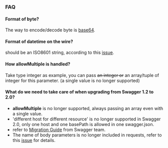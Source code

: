 ### FAQ

#### Format of byte?

The way to encode/decode byte is [base64](https://github.com/wordnik/swagger-spec/issues/50).

#### Format of datetime on the wire?

should be an ISO8601 string, according to this [issue](https://github.com/wordnik/swagger-spec/issues/95).


#### How **allowMultiple** is handled?

Take type integer as example, you can pass ~~an integer or~~ an array/tuple of integer for this parameter. (a single value is no longer supported)

#### What do we need to take care of when upgrading from Swagger 1.2 to 2.0?

 - **allowMultiple** is no longer supported, always passing an array even with a single value.
 - 'different host for different resource' is no longer supported in Swagger 2.0, only one host and one basePath is allowed in one swagger.json.
 - refer to [Migration Guide](https://github.com/swagger-api/swagger-spec/wiki/Swagger-1.2-to-2.0-Migration-Guide) from Swagger team.
 - The name of body parameters is no longer included in requests, refer to this [issue](https://github.com/mission-liao/pyswag/issues/13) for details.

